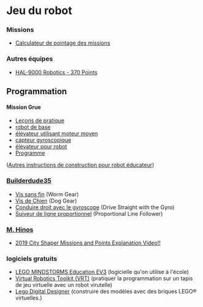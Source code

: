 # Jeu du robot

### Missions

* [Calculateur de pointage des missions](http://komurobo.com/projets/fll/ville-avenir/)

### Autres équipes

* [HAL-9000 Robotics - 370 Points](https://www.youtube.com/watch?v=zhxjdhFBTmo)

## Programmation

#### Mission Grue
* [Leçons de pratique](https://robotiquefirstquebec.org/wp-content/uploads/VilleAvenirLecons.pdf)
* [robot de  base](https://le-www-live-s.legocdn.com/sc/media/lessons/mindstorms-ev3/building-instructions/ev3-rem-driving-base-79bebfc16bd491186ea9c9069842155e.pdf)
* [élévateur utilisant moteur moyen](https://le-www-live-s.legocdn.com/sc/media/lessons/mindstorms-ev3/building-instructions/ev3-medium-motor-driving-base-e66e2fc0d917485ef1aa023e8358e7a7.pdf)
* [capteur gyroscopique](https://le-www-live-s.legocdn.com/sc/media/lessons/mindstorms-ev3/building-instructions/ev3-gyro-sensor-driving-base-a521f8ebe355c281c006418395309e15.pdf)
* [élévateur pour robot](http://firstinspiresst01.blob.core.windows.net/fll/2020/crane-mission-ev3-soluton.pdf)
* [Programme](http://firstinspiresst01.blob.core.windows.net/fll/2020/fll2019-ev3-sol.ev3)

([Autres instructions de construction pour robot éducateur](https://education.lego.com/en-us/support/mindstorms-ev3/building-instructions#program-core))

### [Builderdude35](https://www.youtube.com/channel/UCuXq-jiU0ANeBcF_Tvq1D7g)
* [Vis sans fin](https://www.youtube.com/watch?v=TQ9hQ_ZXwmM) (Worm Gear)
* [Vis de Chien](https://www.youtube.com/watch?v=NZbt3tnySyI) (Dog Gear)
* [Conduire droit avec le gyroscope](https://www.youtube.com/watch?v=qPE4YNsTad4) (Drive Straight with the Gyro)
* [Suiveur de ligne proportionnel](https://www.youtube.com/watch?v=uPFfevfpMxs) (Proportional Line Follower)

### [M. Hinos](https://www.youtube.com/channel/UCvuw_UluXNRPKhqK5GU8SrQ)
* [2019 City Shaper Missions and Points Explanation Video!!](https://www.youtube.com/watch?v=JL-0YojPWmM)

### logiciels gratuits
* [LEGO MINDSTORMS Education EV3](https://education.lego.com/en-us/downloads/mindstorms-ev3/software) (logicielle qu'on utilise à l'école)
* [Virtual Robotics Toolkit (VRT)](https://www.firstroboticscanada.org/cancode/vrt/) (pratiquer la programmation sur un tapis de jeu virtuelle avec un robot virutelle)
* [Lego Digital Designer](https://www.lego.com/en-us/ldd) (construire des modèles avec des briques LEGO® virtuelles.)

